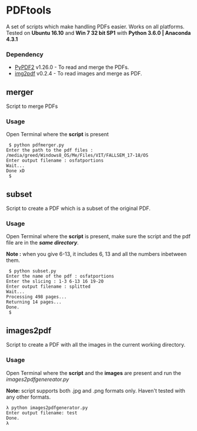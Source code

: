 # PDFtools

A set of scripts which make handling PDFs easier. Works on all platforms. Tested on **Ubuntu 16.10** and **Win 7 32 bit SP1** with **Python 3.6.0 | Anaconda 4.3.1**

### Dependency

  * [PyPDF2](https://pypi.python.org/pypi/PyPDF2/1.26.0) v1.26.0 - To read and merge the PDFs.
  * [img2pdf](https://pypi.python.org/pypi/img2pdf) v0.2.4 - To read images and merge as PDF.

## merger
Script to merge PDFs
  
### Usage

Open Terminal where the **script** is present

```
 $ python pdfmerger.py 
Enter the path to the pdf files : /media/greed/Windows8_OS/Me/Files/VIT/FALLSEM_17-18/OS
Enter output filename : osfatportions
Wait...
Done xD
 $ 
```

## subset
Script to create a PDF which is a subset of the original PDF.

### Usage

Open Terminal where the **script** is present, make sure the script and the pdf file are in the ***same directory***.

**Note :** when you give 6-13, it includes 6, 13 and all the numbers inbetween them. 

```
 $ python subset.py
Enter the name of the pdf : osfatportions
Enter the slicing : 1-3 6-13 16 19-20
Enter output filename : splitted
Wait...
Processing 498 pages...
Returning 14 pages...
Done.
 $ 

```

## images2pdf

Script to create a PDF with all the images in the current working directory.

### Usage

Open Terminal where the **script** and the **images** are present and run the *images2pdfgenereator.py*

**Note:** script supports both .jpg and .png formats only. Haven't tested with any other formats.

```
λ python images2pdfgenerator.py
Enter output filename: test
Done.
λ
```
